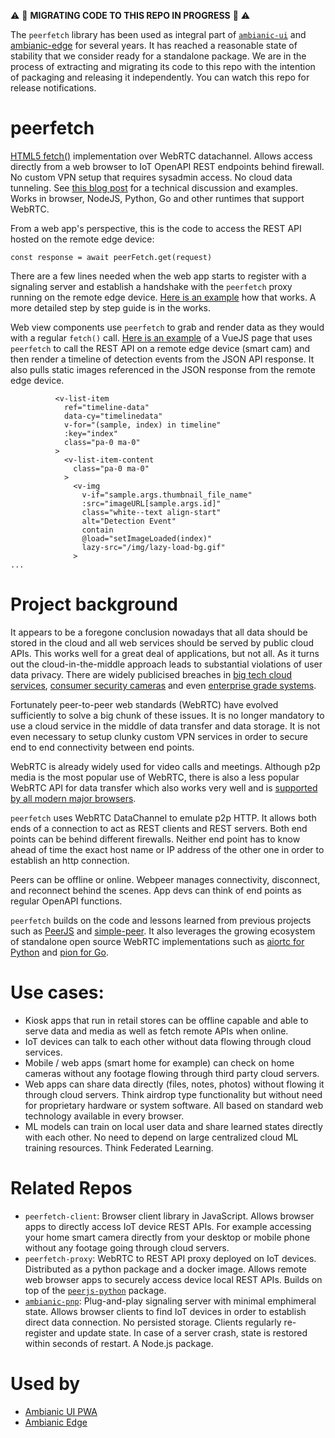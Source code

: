 
:warning: :construction: **MIGRATING CODE TO THIS REPO IN PROGRESS** :construction: :warning: 

The `peerfetch` library has been used as integral part of [`ambianic-ui`](https://github.com/ambianic/ambianic-ui/blob/master/src/remote/peer-fetch.js) and [ambianic-edge](https://github.com/ambianic/peerjs-python/blob/master/src/peerjs/ext/http_proxy.py) for several years. It has reached a reasonable state of stability that we consider ready for a standalone package. We are in the process of extracting and migrating its code to this repo with the intention of packaging and releasing it independently. You can watch this repo for release notifications.

# peerfetch

[HTML5 fetch()](https://developer.mozilla.org/en-US/docs/Web/API/Fetch_API/Using_Fetch) implementation over WebRTC datachannel. Allows access directly from a web browser to IoT OpenAPI REST endpoints behind firewall. No custom VPN setup that requires sysadmin access. No cloud data tunneling. See [this blog post](https://webrtchacks.com/private-home-surveillance-with-the-webrtc-datachannel/) for a technical discussion and examples. Works in browser, NodeJS, Python, Go and other runtimes that support WebRTC.

From a web app's perspective, this is the code to access the REST API hosted on the remote edge device:

```
const response = await peerFetch.get(request)
```

There are a few lines needed when the web app starts to register with a signaling server and establish a handshake with the `peerfetch` proxy running on the remote edge device. [Here is an example](https://github.com/ambianic/ambianic-ui/blob/cc29e6f4e972d69b17c00b43077a81952be8208e/src/store/pnp.js#L268) how that works. A more detailed step by step guide is in the works.

Web view components use `peerfetch` to grab and render data as they would with a regular `fetch()` call. [Here is an example](https://github.com/ambianic/ambianic-ui/blob/cc29e6f4e972d69b17c00b43077a81952be8208e/src/views/Timeline.vue#L27) of a VueJS page that uses `peerfetch` to call the REST API on a remote edge device (smart cam) and then render a timeline of detection events from the JSON API response. It also pulls static images referenced in the JSON response from the remote edge device.

```vue
          <v-list-item
            ref="timeline-data"
            data-cy="timelinedata"
            v-for="(sample, index) in timeline"
            :key="index"
            class="pa-0 ma-0"
          >
            <v-list-item-content
              class="pa-0 ma-0"
            >
              <v-img
                v-if="sample.args.thumbnail_file_name"
                :src="imageURL[sample.args.id]"
                class="white--text align-start"
                alt="Detection Event"
                contain
                @load="setImageLoaded(index)"
                lazy-src="/img/lazy-load-bg.gif"
              >
...              

```

# Project background

It appears to be a foregone conclusion nowadays that all data should be stored in the cloud and all web services should be served by public cloud APIs. This works well for a great deal of applications, but not all. As it turns out the cloud-in-the-middle approach leads to substantial violations of user data privacy. There are widely publicised breaches in [big tech cloud services](https://blog.storagecraft.com/7-infamous-cloud-security-breaches/), [consumer security cameras](https://www.safewise.com/blog/latest-home-security-breaches-and-responses/) and even [enterprise grade systems](https://www.bloomberg.com/news/articles/2021-03-09/hackers-expose-tesla-jails-in-breach-of-150-000-security-cams).

Fortunately peer-to-peer web standards (WebRTC) have evolved sufficiently to solve a big chunk of these issues. It is no longer mandatory to use a cloud service in the middle of data transfer and data storage. It is not even necessary to setup clunky custom VPN services in order to secure end to end connectivity between end points.

WebRTC is already widely used for video calls and meetings. Although p2p media is the most popular use of WebRTC, there is also a less popular WebRTC API for data transfer which also works very well and is [supported by all modern major browsers](https://developer.mozilla.org/en-US/docs/Web/API/RTCDataChannel#browser_compatibility). 

`peerfetch` uses WebRTC DataChannel to emulate p2p HTTP. It allows both ends of a connection to act as REST clients and REST servers. Both end points can be behind different firewalls. Neither end point has to know ahead of time the exact host name or IP address of the other one in order to establish an http connection. 

Peers can be offline or online. Webpeer manages connectivity, disconnect, and reconnect behind the scenes. App devs can think of end points as regular OpenAPI functions. 

`peerfetch` builds on the code and lessons learned from previous projects such as [PeerJS](https://peerjs.com/) and [simple-peer](https://github.com/feross/simple-peer). It also leverages the growing ecosystem of standalone open source WebRTC implementations such as [aiortc for Python](https://github.com/aiortc/aiortc) and [pion for Go](https://github.com/pion/webrtc).


# Use cases:

- Kiosk apps that run in retail stores can be offline capable and able to serve data and media as well as fetch remote APIs when online. 
- IoT devices can talk to each other without data flowing through cloud services. 
- Mobile / web apps (smart home for example) can check on home cameras without any footage flowing through third party cloud servers. 
- Web apps can share data directly (files, notes, photos) without flowing it through cloud servers. Think airdrop type functionality but without need for proprietary hardware or system software. All based on standard web technology available in every browser. 
- ML models can train on local user data and share learned states directly with each other. No need to depend on large centralized cloud ML training resources. Think Federated Learning. 

# Related Repos

- `peerfetch-client`: Browser client library in JavaScript. Allows browser apps to directly access IoT device REST APIs. For example accessing your home smart camera directly from your desktop or mobile phone without any footage going through cloud servers.
- `peerfetch-proxy`: WebRTC to REST API proxy deployed on IoT devices. Distributed as a python package and a docker image. Allows remote web browser apps to securely access device local REST APIs. Builds on top of the [`peerjs-python`](https://github.com/ambianic/peerjs-python) package.
- [`ambianic-pnp`](https://github.com/ambianic/ambianic-pnp): Plug-and-play signaling server with minimal emphimeral state. Allows browser clients to find IoT devices in order to establish direct data connection. No persisted storage. Clients regularly re-register and update state. In case of a server crash, state is restored within seconds of restart. A Node.js package.

# Used by

- [Ambianic UI PWA](https://github.com/ambianic/ambianic-ui)
- [Ambianic Edge](https://github.com/ambianic/ambianic-edge)

